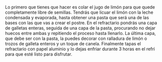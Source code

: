 Lo primero que tienes que hacer es colar el jugo de limón para que quede completamente libre de semillas.
Tendrás que licuar el limón con la leche condensada y evaporada, hasta obtener una pasta que será una de las bases con las que vas a crear el postre.
En el refractario pondrás una capa de galletas enteras, seguida de una capa de la pasta, procurando no dejar huecos entre ambas y repitiendo el proceso hasta llenarlo.
La última capa, que debe ser con la pasta, la puedes decorar con ralladura de limón o trozos de galleta enteros y un toque de canela.
Finalmente tapas el refractario con papel aluminio y lo dejas enfriar durante 3 horas en el refrí para que esté listo para disfrutar.
